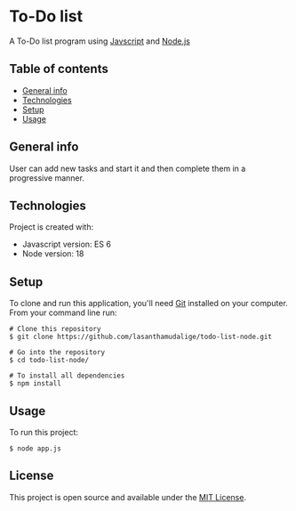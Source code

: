 # To-Do list

A To-Do list program using [Javscript](https://developer.mozilla.org/en-US/docs/Web/javascript) and [Node.js](https://nodejs.org/en/)

## Table of contents
* [General info](#general-info)
* [Technologies](#technologies)
* [Setup](#setup)
* [Usage](#usage)

## General info

User can add new tasks and start it and then complete them in a progressive manner. 

## Technologies
Project is created with:
* Javascript version: ES 6
* Node version: 18
	
## Setup

To clone and run this application, you'll need [Git](https://git-scm.com) installed on your computer.\
From your command line run:

```
# Clone this repository
$ git clone https://github.com/lasanthamudalige/todo-list-node.git

# Go into the repository
$ cd todo-list-node/

# To install all dependencies
$ npm install
```


## Usage

To run this project:

```
$ node app.js
```

## License 
This project is open source and available under the [MIT License](https://github.com/lasanthamudalige/todo-list-node/blob/main/LICENSE).
